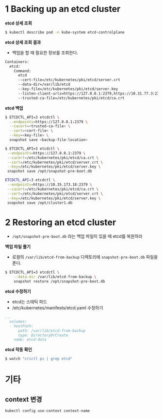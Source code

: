 # 1 Backing up an etcd cluster

**etcd 상세 조회**

```bash
$ kubectl describe pod -n kube-system etcd-controlplane
```



**etcd 상세 조회 결과**

- 백업을 할 때 필요한 정보를 조회한다.

```bash
Containers:
  etcd:
    Command:
      etcd
      --cert-file=/etc/kubernetes/pki/etcd/server.crt
      --data-dir=/var/lib/etcd
      --key-file=/etc/kubernetes/pki/etcd/server.key
      --listen-client-urls=https://127.0.0.1:2379,https://10.31.77.3:2379
      --trusted-ca-file=/etc/kubernetes/pki/etcd/ca.crt
```



**etcd 백업**

```bash
$ ETCDCTL_API=3 etcdctl \
  --endpoints=https://127.0.0.1:2379 \
  --cacert=<trusted-ca-file> \
  --cert=<cert-file> \
  --key=<key-file> \
  snapshot save <backup-file-location>
```

```bash
$ ETCDCTL_API=3 etcdctl \
 --endpoints=https://127.0.0.1:2379 \
 --cacert=/etc/kubernetes/pki/etcd/ca.crt \
 --cert=/etc/kubernetes/pki/etcd/server.crt \
 --key=/etc/kubernetes/pki/etcd/server.key \
 snapshot save /opt/snapshot-pre-boot.db
```

````bash
ETCDCTL_API=3 etcdctl \
 --endpoints=https://10.35.173.18:2379 \
 --cacert=/etc/kubernetes/pki/etcd/ca.crt \
 --cert=/etc/kubernetes/pki/etcd/server.crt \
 --key=/etc/kubernetes/pki/etcd/server.key \
 snapshot save /opt/cluster1.db
````





# 2 Restoring an etcd cluster

- `/opt/snapshot-pre-boot.db` 라는 백업 파일이 있을 때 etcd를 복원하라



**백업 파일 풀기**

- 로컬의 `/var/lib/etcd-from-backup` 디렉토리에 `snapshot-pre-boot.db` 파일을 푼다.

```bash
$ ETCDCTL_API=3 etcdctl \
	--data-dir /var/lib/etcd-from-backup \
	snapshot restore /opt/snapshot-pre-boot.db
```



**etcd 수정하기**

- etcd는 스태틱 파드
- /etc/kubernetes/manifests/etcd.yaml 수정하기

```yaml
...
  volumes:
  - hostPath:
      path: /var/lib/etcd-from-backup
      type: DirectoryOrCreate
    name: etcd-data
```



**etcd 작동 확인**

```bash
$ watch "crictl ps | grep etcd"
```



# 기타

## context 변경

```bash
kubectl config use-context context-name
```

